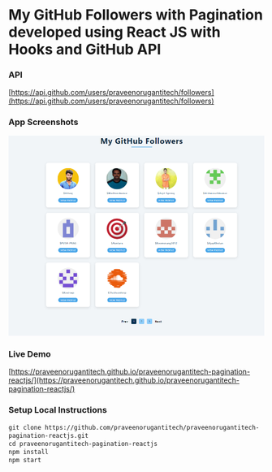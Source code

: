 # My GitHub Followers with Pagination developed using React JS with Hooks and GitHub API

### API

[https://api.github.com/users/praveenorugantitech/followers](https://api.github.com/users/praveenorugantitech/followers)


### App Screenshots

![screenshot of the app](https://raw.githubusercontent.com/praveenorugantitech/praveenorugantitech-pagination-reactjs/master/src/images/screenshot.PNG)


### Live Demo

[https://praveenorugantitech.github.io/praveenorugantitech-pagination-reactjs/](https://praveenorugantitech.github.io/praveenorugantitech-pagination-reactjs/)


### Setup Local Instructions

```
git clone https://github.com/praveenorugantitech/praveenorugantitech-pagination-reactjs.git
cd praveenorugantitech-pagination-reactjs
npm install
npm start

```
